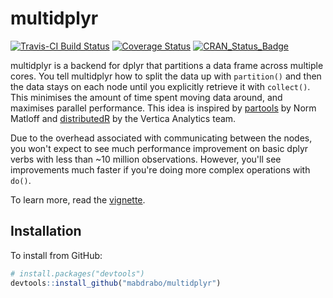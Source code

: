 # multidplyr

[![Travis-CI Build Status](https://travis-ci.org/hadley/multidplyr.svg?branch=master)](https://travis-ci.org/hadley/multidplyr)
[![Coverage Status](https://img.shields.io/codecov/c/github/hadley/multidplyr/master.svg)](https://codecov.io/github/hadley/multidplyr?branch=master)
[![CRAN_Status_Badge](http://www.r-pkg.org/badges/version/multidplyr)](http://cran.r-project.org/package=multidplyr)

multidplyr is a backend for dplyr that partitions a data frame across multiple cores. You tell multidplyr how to split the data up with `partition()` and then the data stays on each node until you explicitly retrieve it with `collect()`. This minimises the amount of time spent moving data around, and maximises parallel performance. This idea is inspired by [partools](http://bit.ly/1Nve8v5) by Norm Matloff and [distributedR](http://bit.ly/1KZVAwK) by the Vertica Analytics team.

Due to the overhead associated with communicating between the nodes, you won't expect to see much performance improvement on basic dplyr verbs with less than ~10 million observations. However, you'll see improvements much faster if you're doing more complex operations with `do()`.

To learn more, read the [vignette](vignettes/multidplyr.md).

## Installation

To install from GitHub:

```R
# install.packages("devtools")
devtools::install_github("mabdrabo/multidplyr")
```
